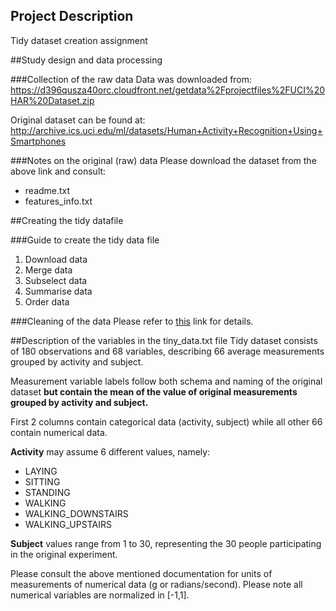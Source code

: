 ## Project Description
Tidy dataset creation assignment

##Study design and data processing

###Collection of the raw data
Data was downloaded from: https://d396qusza40orc.cloudfront.net/getdata%2Fprojectfiles%2FUCI%20HAR%20Dataset.zip

Original dataset can be found at:
http://archive.ics.uci.edu/ml/datasets/Human+Activity+Recognition+Using+Smartphones

###Notes on the original (raw) data
Please download the dataset from the above link and consult:

- readme.txt
- features_info.txt

##Creating the tidy datafile

###Guide to create the tidy data file

1. Download data
2. Merge data
3. Subselect data
4. Summarise data
5. Order data

###Cleaning of the data
Please refer to [this](https://github.com/LoGreHub/gettingandcleaningdata/blob/master/README.md) link for details.

##Description of the variables in the tiny_data.txt file
Tidy dataset consists of 180 observations and 68 variables, describing 66 average measurements grouped by
activity and subject.

Measurement variable labels follow both schema and naming of the original dataset **but contain the mean of the value of original measurements grouped by activity and subject.**

First 2 columns contain categorical data (activity, subject) while all other 66 contain numerical data.

**Activity** may assume 6 different values, namely:

- LAYING
- SITTING
- STANDING
- WALKING
- WALKING_DOWNSTAIRS
- WALKING_UPSTAIRS

**Subject** values range from 1 to 30, representing the 30 people participating in the original experiment.

Please consult the above mentioned documentation for units of measurements of numerical data
(g or radians/second). Please note all numerical variables are normalized in [-1,1].
